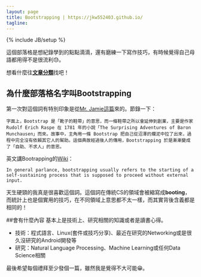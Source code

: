 ```yaml
---
layout: page
title: Bootstrapping | https://jkw552403.github.io/
tagline: 
---
```

{% include JB/setup %}

這個部落格是想紀錄學到的點點滴滴，還有磨練一下寫作技巧，有時候覺得自己母語都用得不是很流利😓。

想看什麼往[**文章分類**](/categories.html)找吧！

## 為什麼部落格名字叫Bootstrapping
第一次對這個詞有特別印象是從[Mr. Jamie這篇](http://mrjamie.cc/2012/01/16/bootstrapping/)來的。節錄一下：

    字面上，Bootstrap 是「靴子的鞋帶」的意思，而一條鞋帶之所以會延伸到創業，主要是作家 Rudolf Erich Raspe 在 1781 年的小說「The Surprising Adventures of Baron Munchausen」而來。故事中，主角用一條 Bootstrap 把自己從沼澤的爛泥中拉了出來，過程中完全沒有依賴其它人的幫助。這個典故經過後人的傳用，Bootstrapping 於是漸漸變成了「自助、不求人」的意思。
    
英文講Bootrapping的[Wiki](https://en.wikipedia.org/wiki/Bootstrapping)：

    In general parlance, bootstrapping usually refers to the starting of a self-sustaining process that is supposed to proceed without external input.

天生硬頸的我真是很喜歡這個詞。這個詞在傳統CS的領域會被縮寫成**booting**，而統計上也是個實用的技巧，在不同領域上意思都不太一樣，而其實背後含義都是相同的！

##會有什麼內容
基本上是技術上、研究相關的知識或者是讀書心得。

* 技術：程式語言、Linux(套件或技巧分享)、最近在研究的Networking或是很久沒研究的Android開發等
* 研究：Natural Language Processing、Machine Learning或任何Data Science相關

最後希望每個禮拜至少發個一篇，雖然我是覺得不大可能😁。
